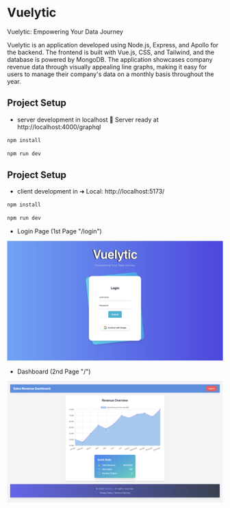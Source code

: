 # Vuelytic

Vuelytic: Empowering Your Data Journey

Vuelytic is an application developed using Node.js, Express, and Apollo for the backend. The frontend is built with Vue.js, CSS, and Tailwind, and the database is powered by MongoDB. The application showcases company revenue data through visually appealing line graphs, making it easy for users to manage their company's data on a monthly basis throughout the year.

## Project Setup

- server development in localhost 🚀 Server ready at http://localhost:4000/graphql

```sh
npm install
```

```sh
npm run dev
```

## Project Setup

- client development in ➜ Local: http://localhost:5173/

```sh
npm install
```

```sh
npm run dev
```

- Login Page (1st Page "/login")

![alt text](<Tangkapan Layar 2024-09-02 pukul 16.51.55.png>)

- Dashboard (2nd Page "/")

![alt text](<Tangkapan Layar 2024-09-02 pukul 16.51.40.png>)

